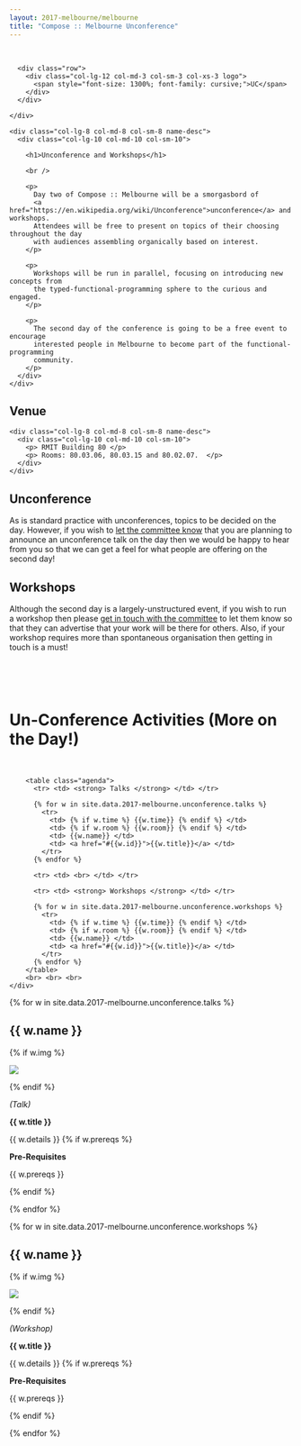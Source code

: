 ```yaml
---
layout: 2017-melbourne/melbourne
title: "Compose :: Melbourne Unconference"
---
```


<!--

Unconference Content:

* What is it?
* What do you need to do?
* Why isn't it ready yet?

-->


<div class="sep talk melbourne" data-stellar-background-ratio="0.5" style="background-position: 50% -91.5px;"></div>

<br />


<div class="container">
  <div class="row">
    <div class="col-lg-4 col-md-4 col-sm-4 name">

      <div class="row">
        <div class="col-lg-12 col-md-3 col-sm-3 col-xs-3 logo">
          <span style="font-size: 1300%; font-family: cursive;">UC</span>
        </div>
      </div>

    </div>

    <div class="col-lg-8 col-md-8 col-sm-8 name-desc">
      <div class="col-lg-10 col-md-10 col-sm-10">

        <h1>Unconference and Workshops</h1>

        <br />

        <p>
          Day two of Compose :: Melbourne will be a smorgasbord of
          <a href="https://en.wikipedia.org/wiki/Unconference">unconference</a> and workshops.
          Attendees will be free to present on topics of their choosing throughout the day
          with audiences assembling organically based on interest.
        </p>

        <p>
          Workshops will be run in parallel, focusing on introducing new concepts from
          the typed-functional-programming sphere to the curious and engaged.
        </p>

        <p>
          The second day of the conference is going to be a free event to encourage
          interested people in Melbourne to become part of the functional-programming
          community.
        </p>
      </div>
    </div>
  </div>
</div>

<div class="container cfpsection">
  <div class="row">
    <div class="col-lg-4 col-md-4 col-sm-4 name">
      <h2>Venue </h2>
    </div>

    <div class="col-lg-8 col-md-8 col-sm-8 name-desc">
      <div class="col-lg-10 col-md-10 col-sm-10">
        <p> RMIT Building 80 </p>
        <p> Rooms: 80.03.06, 80.03.15 and 80.02.07.  </p>
      </div>
    </div>
  </div>
</div>

<div class="container cfpsection">
  <div class="row">
    <div class="col-lg-4 col-md-4 col-sm-4 name">
      <h2>Unconference</h2>
    </div>
    <div class="col-lg-8 col-md-8 col-sm-8 name-desc">
      <div class="col-lg-10 col-md-10 col-sm-10">
        <p>
          As is standard practice with unconferences, topics to be decided on the day.
          However, if you wish to <a href="mailto:composemel-admin@googlegroups.com">let the committee know</a>
          that you are planning to announce an unconference talk on the day
          then we would be happy to hear from you so that we can get a feel for
          what people are offering on the second day!
        </p>
      </div>
    </div>
  </div>
</div>

<div class="container cfpsection">
  <div class="row">
    <div class="col-lg-4 col-md-4 col-sm-4 name">
      <h2>Workshops</h2>
    </div>
    <div class="col-lg-8 col-md-8 col-sm-8 name-desc">
      <div class="col-lg-10 col-md-10 col-sm-10">
        <p>
          Although the second day is a largely-unstructured event, if you wish to run
          a workshop then please <a href="mailto:composemel-admin@googlegroups.com">get in touch with the committee</a>
          to let them know so that they can advertise that your work will be there for others.
          Also, if your workshop requires more than spontaneous organisation then
          getting in touch is a must!
        </p>
      </div>
    </div>
  </div>
</div>

<div class="container" id="activities">
  <div class="row">
    <div class="col-lg-10 col-lg-offset-1">
        <br> <br> <br>
        <h1 class="text-center">Un-Conference Activities (More on the Day!)</h1>
        <br>

        <table class="agenda">
          <tr> <td> <strong> Talks </strong> </td> </tr>

          {% for w in site.data.2017-melbourne.unconference.talks %}
            <tr>
              <td> {% if w.time %} {{w.time}} {% endif %} </td>
              <td> {% if w.room %} {{w.room}} {% endif %} </td>
              <td> {{w.name}} </td>
              <td> <a href="#{{w.id}}">{{w.title}}</a> </td>
            </tr>
          {% endfor %}

          <tr> <td> <br> </td> </tr>

          <tr> <td> <strong> Workshops </strong> </td> </tr>

          {% for w in site.data.2017-melbourne.unconference.workshops %}
            <tr>
              <td> {% if w.time %} {{w.time}} {% endif %} </td>
              <td> {% if w.room %} {{w.room}} {% endif %} </td>
              <td> {{w.name}} </td>
              <td> <a href="#{{w.id}}">{{w.title}}</a> </td>
            </tr>
          {% endfor %}
        </table>
        <br> <br> <br>
    </div>
  </div>
</div>

{% for w in site.data.2017-melbourne.unconference.talks %}

<div class="container cfpsection" id="{{ w.id }}">
  <div class="row">
    <div class="col-lg-4 col-md-4 col-sm-4 name">
      <h2> {{ w.name }} </h2>
      {% if w.img %}
        <p>
          <img style="max-width: 80%; max-height: 300px;" src="{{ w.img }}" />
        </p>
      {% endif %}
      <p> <em> (Talk) </em> </p>
    </div>
    <div class="col-lg-8 col-md-8 col-sm-8 name-desc">
      <div class="col-lg-10 col-md-10 col-sm-10">
        <p><strong> {{ w.title }} </strong></p>
        {{ w.details }}
        {% if w.prereqs %}
          <p><strong> Pre-Requisites </strong></p>
          <p> {{ w.prereqs }} </p>
        {% endif %}
      </div>
    </div>
  </div>
</div>

{% endfor %}

{% for w in site.data.2017-melbourne.unconference.workshops %}

<div class="container cfpsection" id="{{ w.id }}">
  <div class="row">
    <div class="col-lg-4 col-md-4 col-sm-4 name">
      <h2> {{ w.name }}</h2>
      {% if w.img %}
        <p>
          <img style="max-width: 80%; max-height: 300px;" src="{{ w.img }}" />
        </p>
      {% endif %}
      <p> <em> (Workshop) </em> </p>
    </div>
    <div class="col-lg-8 col-md-8 col-sm-8 name-desc">
      <div class="col-lg-10 col-md-10 col-sm-10">
        <p><strong> {{ w.title }} </strong></p>
        {{ w.details }}
        {% if w.prereqs %}
          <p><strong> Pre-Requisites </strong></p>
          <p> {{ w.prereqs }} </p>
        {% endif %}
      </div>
    </div>
  </div>
</div>

{% endfor %}
